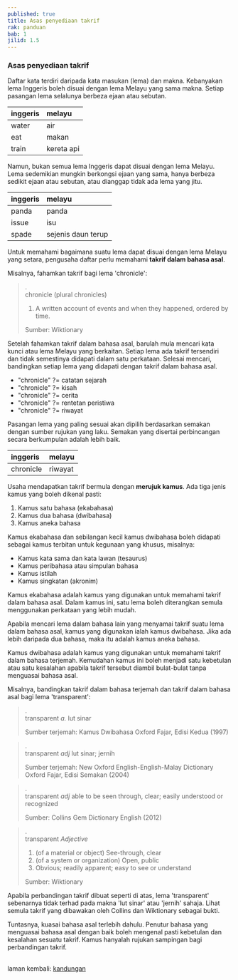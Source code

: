 ```yaml
---
published: true
title: Asas penyediaan takrif
rak: panduan
bab: 1
jilid: 1.5
---
```


### Asas penyediaan takrif

Daftar kata terdiri daripada kata masukan (lema) dan makna.
Kebanyakan lema Inggeris boleh disuai dengan lema Melayu
yang sama makna. Setiap pasangan lema selalunya berbeza
ejaan atau sebutan.

| inggeris | melayu     |
|:-------- |:---------- |
| water    | air        |
| eat      | makan      |
| train    | kereta api |

Namun, bukan semua lema Inggeris dapat disuai dengan lema
Melayu. Lema sedemikian mungkin berkongsi ejaan yang sama,
hanya berbeza sedikit ejaan atau sebutan, atau dianggap
tidak ada lema yang jitu.

| inggeris | melayu             |
|:-------- |:------------------ |
| panda    | panda              |
| issue    | isu                |
| spade    | sejenis daun terup |

Untuk memahami bagaimana suatu lema dapat disuai dengan
lema Melayu yang setara, pengusaha daftar perlu memahami
**takrif dalam bahasa asal**.

Misalnya, fahamkan takrif bagi lema 'chronicle':

> .  
> chronicle (plural chronicles)
> 
> 1. A written account of events and when they happened,
ordered by time.
> 
> Sumber: Wiktionary

Setelah fahamkan takrif dalam bahasa asal, barulah mula
mencari kata kunci atau lema Melayu yang berkaitan. Setiap
lema ada takrif tersendiri dan tidak semestinya didapati
dalam satu perkataan. Selesai mencari, bandingkan setiap
lema yang didapati dengan takrif dalam bahasa asal.

- "chronicle" ?= catatan sejarah
- "chronicle" ?= kisah
- "chronicle" ?= cerita
- "chronicle" ?= rentetan peristiwa
- "chronicle" ?= riwayat

Pasangan lema yang paling sesuai akan dipilih berdasarkan
semakan dengan sumber rujukan yang laku. Semakan yang
disertai perbincangan secara berkumpulan adalah lebih baik.

| inggeris  | melayu  |
|:--------- |:------- |
| chronicle | riwayat |

Usaha mendapatkan takrif bermula dengan **merujuk kamus**.
Ada tiga jenis kamus yang boleh dikenal pasti:

1. Kamus satu bahasa (ekabahasa)
2. Kamus dua bahasa (dwibahasa)
3. Kamus aneka bahasa

Kamus ekabahasa dan sebilangan kecil kamus dwibahasa boleh
didapati sebagai kamus terbitan untuk kegunaan yang khusus,
misalnya:

- Kamus kata sama dan kata lawan (tesaurus)
- Kamus peribahasa atau simpulan bahasa
- Kamus istilah
- Kamus singkatan (akronim)

Kamus ekabahasa adalah kamus yang digunakan untuk memahami
takrif dalam bahasa asal. Dalam kamus ini, satu lema boleh
diterangkan semula menggunakan perkataan yang lebih mudah.

Apabila mencari lema dalam bahasa lain yang menyamai takrif
suatu lema dalam bahasa asal, kamus yang digunakan ialah
kamus dwibahasa. Jika ada lebih daripada dua bahasa, maka
itu adalah kamus aneka bahasa.

Kamus dwibahasa adalah kamus yang digunakan untuk memahami
takrif dalam bahasa terjemah. Kemudahan kamus ini boleh
menjadi satu kebetulan atau satu kesalahan apabila takrif
tersebut diambil bulat-bulat tanpa menguasai bahasa asal.

Misalnya, bandingkan takrif dalam bahasa terjemah dan
takrif dalam bahasa asal bagi lema 'transparent':

> .  
> transparent *a.* lut sinar
> 
> Sumber terjemah: Kamus Dwibahasa Oxford Fajar,
> Edisi Kedua (1997)

> .  
> transparent *adj* lut sinar; jernih
> 
> Sumber terjemah: New Oxford English-English-Malay
> Dictionary Oxford Fajar, Edisi Semakan (2004)

> .  
> transparent *adj* able to be seen through, clear;
> easily understood or recognized
> 
> Sumber: Collins Gem Dictionary English (2012)

> .  
> transparent *Adjective*
> 
> 1. (of a material or object) See-through, clear
> 2. (of a system or organization) Open, public
> 3. Obvious; readily apparent; easy to see or understand
> 
> Sumber: Wiktionary

Apabila perbandingan takrif dibuat seperti di atas, lema
'transparent' sebenarnya tidak terhad pada makna 'lut sinar'
atau 'jernih' sahaja. Lihat semula takrif yang dibawakan
oleh Collins dan Wiktionary sebagai bukti.

Tuntasnya, kuasai bahasa asal terlebih dahulu. Penutur
bahasa yang menguasai bahasa asal dengan baik boleh mengenal
pasti kebetulan dan kesalahan sesuatu takrif. Kamus hanyalah
rujukan sampingan bagi perbandingan takrif.

&nbsp;  
laman kembali: [kandungan][0]

  [0]: ../index.md
